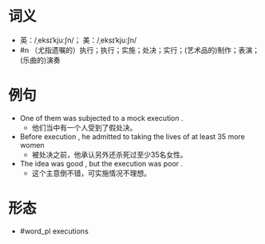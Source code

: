 # 词义
- 英：/ˌeksɪˈkjuːʃn/； 美：/ˌeksɪˈkjuːʃn/
- #n （尤指遗嘱的）执行；执行；实施；处决；实行；(艺术品的)制作；表演；(乐曲的)演奏
# 例句
- One of them was subjected to a mock execution .
	- 他们当中有一个人受到了假处决。
- Before execution , he admitted to taking the lives of at least 35 more women
	- 被处决之前，他承认另外还杀死过至少35名女性。
- The idea was good , but the execution was poor .
	- 这个主意倒不错，可实施情况不理想。
# 形态
- #word_pl executions
